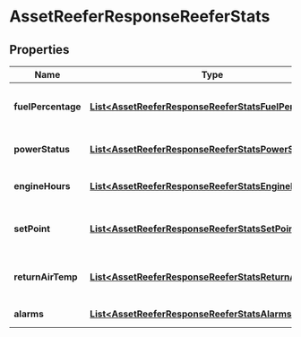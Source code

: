 
# AssetReeferResponseReeferStats

## Properties
Name | Type | Description | Notes
------------ | ------------- | ------------- | -------------
**fuelPercentage** | [**List&lt;AssetReeferResponseReeferStatsFuelPercentage&gt;**](AssetReeferResponseReeferStatsFuelPercentage.md) | Fuel percentage of the reefer |  [optional]
**powerStatus** | [**List&lt;AssetReeferResponseReeferStatsPowerStatus&gt;**](AssetReeferResponseReeferStatsPowerStatus.md) | Power status of the reefer |  [optional]
**engineHours** | [**List&lt;AssetReeferResponseReeferStatsEngineHours&gt;**](AssetReeferResponseReeferStatsEngineHours.md) | Engine hours of the reefer |  [optional]
**setPoint** | [**List&lt;AssetReeferResponseReeferStatsSetPoint&gt;**](AssetReeferResponseReeferStatsSetPoint.md) | Set point temperature of the reefer |  [optional]
**returnAirTemp** | [**List&lt;AssetReeferResponseReeferStatsReturnAirTemp&gt;**](AssetReeferResponseReeferStatsReturnAirTemp.md) | Return air temperature of the reefer |  [optional]
**alarms** | [**List&lt;AssetReeferResponseReeferStatsAlarms1&gt;**](AssetReeferResponseReeferStatsAlarms1.md) | Reefer alarms |  [optional]



